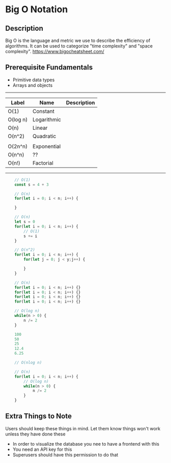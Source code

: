 
# Big O Notation

## Description
Big O is the language and metric we use to describe the efficiency of algorithms. It can be used to categorize "time complexity" and "space complexity".
https://www.bigocheatsheet.com/

## Prerequisite Fundamentals
* Primitive data types
* Arrays and objects

<!--## Before Getting Started
Things to have installed or set up before diving into the code 
(eg. create-react-app globally, mongoDB, python3 etc.)
* Primitive data types
* Arrays and objects  -->
---

| Label | Name | Description |
|--|--|--|
| O(1) | Constant |  |
| O(log n) | Logarithmic |  |
| O(n) | Linear |  |
| O(n^2) | Quadratic |  |
|  |  |  |
| O(2n^n) | Exponential |  |
| O(n^n) | ?? |  |
| O(n!) | Factorial |  |

---

```javascript
    // O(1)
    const s = 4 + 3

    // O(n)
    for(let i = 0; i < n; i++) {

    }

    // O(n)
    let s = 0
    for(let i = 0; i < n; i++) {
        // O(1)
        s += i
    }

    // O(n^2)
    for(let i = 0; i < n; i++) {
        for(let j = 0; j < y;j++) {

        }
    }

    // O(n)
    for(let i = 0; i < n; i++) {}
    for(let i = 0; i < n; i++) {}
    for(let i = 0; i < n; i++) {}
    for(let i = 0; i < n; i++) {}

    // O(log n)
    while(n > 0) {
        n /= 2
    }

    100
    50
    25
    12.4
    6.25

    // O(nlog n)

    // O(n)
    for(let i = 0; i < n; i++) {
        // O(log n)
        while(n > 0) {
            n /= 2
        }
    }
```


## Extra Things to Note
Users should keep these things in mind. Let them know things won't work unless they have done these
* In order to visualize the database you nee to have a frontend with this
* You need an API key for this
* Superusers should have this permission to do that

